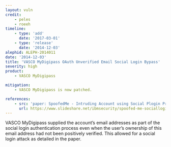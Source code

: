 ```yaml
---
layout: vuln
credit:
    - peles
    - roeeh
timeline:
    - type: 'add'
      date: '2017-03-01'
    - type: 'release'
      date: '2014-12-03' 
alephid: ALEPH-2014011
date: '2014-12-03'
title: 'VASCO MyDigipass OAuth Unverified Email Social Login Bypass'
severity: high
product:
    - VASCO MyDigipass

mitigation: 
    - VASCO MyDigipass is now patched.

references:
    - src: 'paper: SpoofedMe - Intruding Account using Social Plogin Providers'
      url: https://www.slideshare.net/ibmsecurity/spoofed-me-socialloginattack
---
```

VASCO MyDigipass supplied the account’s email addresses as part of the social login authentication process even when the user’s ownership of this email address had not been positively verified. This allowed for a social login attack as detailed in the paper.